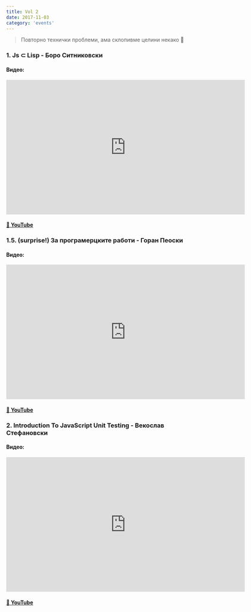 ```yaml
---
title: Vol 2
date: 2017-11-03
category: 'events'
---
```


> Повторно технички проблеми, ама склопивме целини некако 🙂

### 1. Js ⊂ Lisp - **Боро Ситниковски**

#### Видео:

<div class="iframe-wrapper"><iframe src="https://www.youtube.com/embed/5aLHromuNLs" width="640" height="360" frameborder="0" allowfullscreen></iframe></div>

#### [🔗 YouTube](https://www.youtube.com/embed/5aLHromuNLs)

### 1.5. (surprise!) За програмерцките работи - **Горан Пеоски**

#### Видео:

<div class="iframe-wrapper"><iframe src="https://www.youtube.com/embed/3PpHcTpXEs8" width="640" height="360" frameborder="0" allowfullscreen></iframe></div>

#### [🔗 YouTube](https://www.youtube.com/embed/3PpHcTpXEs8)

### 2. Introduction To JavaScript Unit Testing - **Векослав Стефановски**

#### Видео:

<div class="iframe-wrapper"><iframe src="https://www.youtube.com/embed/adqTokroK5A" width="640" height="360" frameborder="0" allowfullscreen></iframe></div>

#### [🔗 YouTube](https://www.youtube.com/embed/adqTokroK5A)
